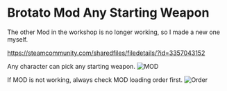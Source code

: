 # Brotato Mod Any Starting Weapon

The other Mod in the workshop is no longer working, so I made a new one myself.

https://steamcommunity.com/sharedfiles/filedetails/?id=3357043152

Any character can pick any starting weapon.
![MOD](https://i.imgur.com/5DOgZEk.png)

If MOD is not working, always check MOD loading order first.
![Order](https://i.imgur.com/tWhdmat.png)
